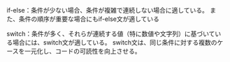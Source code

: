 if-else：条件が少ない場合、条件が複雑で連続しない場合に適している。
また、条件の順序が重要な場合にもif-else文が適している

switch：条件が多く、それらが連続する値（特に数値や文字列）に基づいている場合には、switch文が適している。
switch文は、同じ条件に対する複数のケースを一元化し、コードの可読性を向上させる。